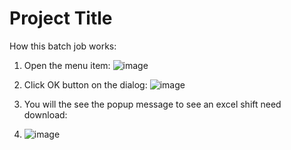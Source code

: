 # Project Title

How this batch job works:

1. Open the menu item:
![image](https://user-images.githubusercontent.com/14832260/221414010-7609479d-ffb7-4e8b-8320-7535aba9d70b.png)

2. Click OK  button on the dialog:
  ![image](https://user-images.githubusercontent.com/14832260/221414133-955abeab-0ebc-44f7-af2b-d52230b2ff3f.png)


3.  You will the see the popup message to see an excel shift need download:
4.  ![image](https://user-images.githubusercontent.com/14832260/221414207-d1307293-854f-4bbb-8e07-f32bb6cc7936.png)



